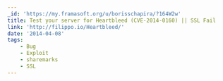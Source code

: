 ```yaml
---
_id: 'https://my.framasoft.org/u/borisschapira/?164W2w'
title: Test your server for Heartbleed (CVE-2014-0160) || SSL Fail
link: 'http://filippo.io/Heartbleed/'
date: '2014-04-08'
tags:
    - Bug
    - Exploit
    - sharemarks
    - SSL
---
```


<div class="markdown"><p></p></div>
